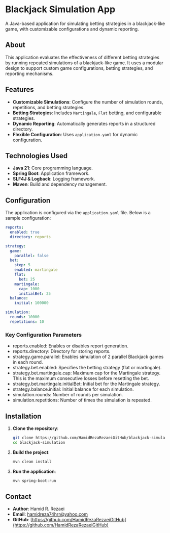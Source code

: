 # Blackjack Simulation App

A Java-based application for simulating betting strategies in a blackjack-like game, with customizable
configurations and dynamic reporting.

## About

This application evaluates the effectiveness of different betting strategies by running repeated simulations of a
blackjack-like game. It uses a modular design to support custom game configurations, betting strategies, and reporting
mechanisms.

## Features

- **Customizable Simulations**: Configure the number of simulation rounds, repetitions, and betting strategies.
- **Betting Strategies**: Includes `Martingale`, `Flat` betting, and configurable strategies.
- **Dynamic Reporting**: Automatically generates reports in a structured directory.
- **Flexible Configuration**: Uses `application.yaml` for dynamic configuration.

## Technologies Used

- **Java 21**: Core programming language.
- **Spring Boot**: Application framework.
- **SLF4J & Logback**: Logging framework.
- **Maven**: Build and dependency management.

## Configuration

The application is configured via the `application.yaml` file. Below is a sample configuration:

```yaml
reports:
  enabled: true
  directory: reports

strategy:
  game:
    parallel: false
  bet:
    step: 5
    enabled: martingale
    flat:
      bet: 25
    martingale:
      cap: 1000
      initialBet: 25
  balance:
    initial: 100000

simulation:
  rounds: 10000
  repetitions: 10
```

### Key Configuration Parameters

- reports.enabled: Enables or disables report generation.
- reports.directory: Directory for storing reports.
- strategy.game.parallel: Enables simulation of 2 parallel Blackjack games in each round.
- strategy.bet.enabled: Specifies the betting strategy (flat or martingale).
- strategy.bet.martingale.cap: Maximum cap for the Martingale strategy. This is the maximum consecutive losses before
  resetting the bet.
- strategy.bet.martingale.initialBet: Initial bet for the Martingale strategy.
- strategy.balance.initial: Initial balance for each simulation.
- simulation.rounds: Number of rounds per simulation.
- simulation.repetitions: Number of times the simulation is repeated.

## Installation

1. **Clone the repository**:
   ```bash
   git clone https://github.com/HamidRezaRezaeiGitHub/blackjack-simulation.git
   cd blackjack-simulation
    ```

2. **Build the project**:

   ```bash
   mvn clean install
    ```

3. **Run the application**:
    ```bash
    mvn spring-boot:run
     ```

## Contact

- **Author**: Hamid R. Rezaei
- **Email**: hamidreza74hrr@yahoo.com
- **GitHub**: [https://github.com/HamidRezaRezaeiGitHub](https://github.com/HamidRezaRezaeiGitHub)